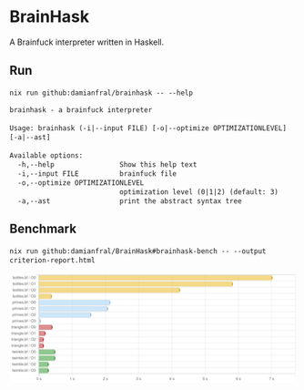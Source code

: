 # BrainHask

A Brainfuck interpreter written in Haskell.

## Run

```shell
nix run github:damianfral/brainhask -- --help
```

```text
brainhask - a brainfuck interpreter

Usage: brainhask (-i|--input FILE) [-o|--optimize OPTIMIZATIONLEVEL] [-a|--ast]

Available options:
  -h,--help                Show this help text
  -i,--input FILE          brainfuck file
  -o,--optimize OPTIMIZATIONLEVEL
                           optimization level (0|1|2) (default: 3)
  -a,--ast                 print the abstract syntax tree
```

## Benchmark

```shell
nix run github:damianfral/BrainHask#brainhask-bench -- --output criterion-report.html
```

![benchmark graph](benchmark/criterion-report.png)
